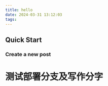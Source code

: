 ```yaml
---
title: hello
date: 2024-03-31 13:12:03
tags:
---
```

## Quick Start

### Create a new post


# 测试部署分支及写作分字